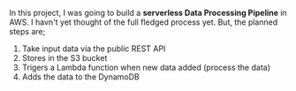 In this project, I was going to build a **serverless Data Processing Pipeline** in AWS. I havn't yet thought of the full fledged process yet. But, the planned steps are;
1. Take input data via the public REST API 
2. Stores in the S3 bucket
3. Trigers a Lambda function when new data added (process the data)
4. Adds the data to the DynamoDB
